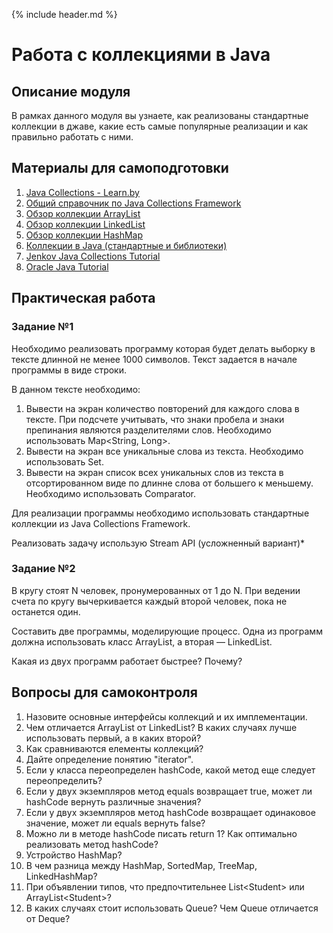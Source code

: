 {% include header.md %}

Работа с коллекциями в Java
====================

Описание модуля
---------------------
В рамках данного модуля вы узнаете, как реализованы стандартные коллекции в джаве, какие есть самые популярные 
реализации и как правильно работать с ними.

Материалы для самоподготовки
---------------------
1. [Java Collections - Learn.by](https://learn.by/courses/course-v1:EPAM+JColl+ext1/about)
2. [Общий справочник по Java Collections Framework](https://habrahabr.ru/post/237043/)
2. [Обзор коллекции ArrayList](http://habrahabr.ru/post/128269/)
3. [Обзор коллекции LinkedList](http://habrahabr.ru/post/127864/)
4. [Обзор коллекции HashMap](http://habrahabr.ru/post/128017/)
5. [Коллекции в Java (стандартные и библиотеки)](http://habrahabr.ru/company/luxoft/blog/256877/)
6. [Jenkov Java Collections Tutorial](http://tutorials.jenkov.com/java-collections/index.html)
7. [Oracle Java Tutorial](https://docs.oracle.com/javase/tutorial/collectins/)


Практическая работа
---------------------
### Задание №1
Необходимо реализовать программу которая будет делать выборку в тексте длинной не менее 1000 символов. Текст задается в 
начале программы в виде строки. 

В данном тексте необходимо:
1. Вывести на экран количество повторений для каждого слова в тексте. При подсчете учитывать, что знаки пробела и знаки 
препинания являются разделителями слов. Необходимо использовать Map<String, Long>. 
2. Вывести на экран все уникальные слова из текста. Необходимо использовать Set<String>.
3. Вывести на экран список всех уникальных слов из текста в отсортированном виде по длинне слова от большего к меньшему. 
Необходимо использовать Comparator.

Для реализации программы необходимо использовать стандартные коллекции из Java Collections Framework.

Реализовать задачу использую Stream API (усложненный вариант)*

### Задание №2
В кругу стоят N человек, пронумерованных от 1 до N. 
При ведении счета по кругу вычеркивается каждый второй человек, пока не останется один. 

Составить две программы,  моделирующие процесс. 
Одна из программ должна использовать класс ArrayList, а вторая — LinkedList. 

Какая из двух программ работает быстрее? Почему?

Вопросы для самоконтроля
---------------------
1. Назовите основные интерфейсы коллекций и их имплементации.
2. Чем отличается ArrayList от LinkedList? В каких случаях лучше использовать первый, а в каких второй?
3. Как сравниваются елементы коллекций?
4. Дайте определение понятию "iterator".
5. Если у класса переопределен hashCode, какой метод еще следует переопределить?
6. Если у двух экземпляров метод equals возвращает true, может ли hashCode вернуть различные значения?
7. Если у двух экземпляров метод hashCode возвращает одинаковое значение, может ли equals вернуть false?
8. Можно ли в методе hashCode писать return 1? Как оптимально реализовать метод hashCode?
9. Устройство HashMap?
10. В чем разница между HashMap, SortedMap, TreeMap, LinkedHashMap?
11. При объявлении типов, что предпочтительнее List&lt;Student&gt; или ArrayList&lt;Student&gt;?
12. В каких случаях стоит использовать Queue? Чем Queue отличается от Deque?


